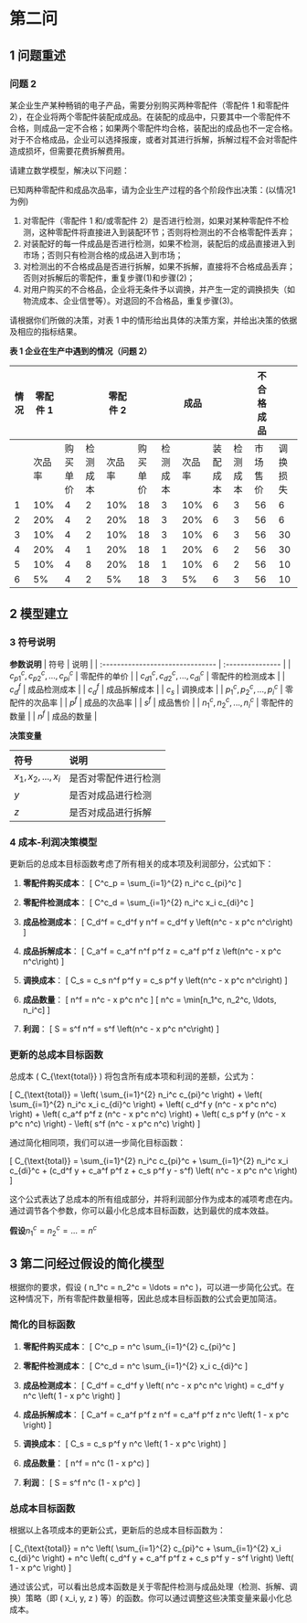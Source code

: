 # 第二问

## 1 问题重述

### 问题 2

某企业生产某种畅销的电子产品，需要分别购买两种零配件（零配件 1 和零配件 2），在企业将两个零配件装配成成品。在装配的成品中，只要其中一个零配件不合格，则成品一定不合格；如果两个零配件均合格，装配出的成品也不一定合格。对于不合格成品，企业可以选择报废，或者对其进行拆解，拆解过程不会对零配件造成损坏，但需要花费拆解费用。

请建立数学模型，解决以下问题：

已知两种零配件和成品次品率，请为企业生产过程的各个阶段作出决策：(以情况1为例)

1. 对零配件（零配件 1 和/或零配件 2）是否进行检测，如果对某种零配件不检测，这种零配件将直接进入到装配环节；否则将检测出的不合格零配件丢弃；
2. 对装配好的每一件成品是否进行检测，如果不检测，装配后的成品直接进入到市场；否则只有检测合格的成品进入到市场；
3. 对检测出的不合格成品是否进行拆解，如果不拆解，直接将不合格成品丢弃；否则对拆解后的零配件，重复步骤(1)和步骤(2)；
4. 对用户购买的不合格品，企业将无条件予以调换，并产生一定的调换损失（如物流成本、企业信誉等）。对退回的不合格品，重复步骤(3)。

请根据你们所做的决策，对表 1 中的情形给出具体的决策方案，并给出决策的依据及相应的指标结果。

**表 1 企业在生产中遇到的情况（问题 2）**



| 情况 | 零配件 1 |          |          | 零配件 2 |          |          | 成品   |          |          | 不合格成品 |          |
| ---- | -------- | -------- | -------- | -------- | -------- | -------- | ------ | -------- | -------- | ---------- | -------- |
|      | 次品率   | 购买单价 | 检测成本 | 次品率   | 购买单价 | 检测成本 | 次品率 | 装配成本 | 检测成本 | 市场售价   | 调换损失 | 拆解费用 |
| 1    | 10%      | 4        | 2        | 10%      | 18       | 3        | 10%    | 6        | 3        | 56         | 6        | 5        |
| 2    | 20%      | 4        | 2        | 20%      | 18       | 3        | 20%    | 6        | 3        | 56         | 6        | 5        |
| 3    | 10%      | 4        | 2        | 10%      | 18       | 3        | 10%    | 6        | 3        | 56         | 30       | 5        |
| 4    | 20%      | 4        | 1        | 20%      | 18       | 1        | 20%    | 6        | 2        | 56         | 30       | 5        |
| 5    | 10%      | 4        | 8        | 20%      | 18       | 1        | 10%    | 6        | 2        | 56         | 10       | 5        |
| 6    | 5%       | 4        | 2        | 5%       | 18       | 3        | 5%     | 6        | 3        | 56         | 10       | 40       |


## 2 模型建立

### 3 符号说明

**参数说明**
| 符号                             | 说明             |
| :------------------------------- | :--------------- |
| $c^c_{p1},c^c_{p2},...,c^c_{pi}$ | 零配件的单价     |
| $c^c_{d1},c^c_{d2},...,c^c_{di}$ | 零配件的检测成本 |
| $c^f_d$                          | 成品检测成本     |
| $c^f_a$                          | 成品拆解成本     |
| $c_s$                            | 调换成本         |
| $p^c_1,p^c_2,...,p^c_i$          | 零配件的次品率   |
| $p^f$                            | 成品的次品率     |
| $s^f$                            | 成品售价         |
| $n_1^c,n_2^c,...,n_i^c$          | 零配件的数量     |
| $n^f$                            | 成品的数量       |

**决策变量**

| 符号              | 说明                 |
| :---------------- | :------------------- |
| $x_1,x_2,...,x_i$ | 是否对零配件进行检测 |
| $y$               | 是否对成品进行检测   |
| $z$               | 是否对成品进行拆解   |

### 4 成本-利润决策模型


更新后的总成本目标函数考虑了所有相关的成本项及利润部分，公式如下：

1. **零配件购买成本**：
   \[
   C^c_p = \sum_{i=1}^{2} n_i^c c_{pi}^c
   \]

2. **零配件检测成本**：
   \[
   C^c_d = \sum_{i=1}^{2} n_i^c x_i c_{di}^c
   \]

3. **成品检测成本**：
   \[
   C_d^f = c_d^f y n^f = c_d^f y \left(n^c - x p^c n^c\right)
   \]

4. **成品拆解成本**：
   \[
   C_a^f = c_a^f n^f p^f z = c_a^f p^f z \left(n^c - x p^c n^c\right)
   \]

5. **调换成本**：
   \[
   C_s = c_s n^f p^f y = c_s p^f y \left(n^c - x p^c n^c\right)
   \]

6. **成品数量**：
   \[
   n^f = n^c - x p^c n^c
   \]
   \[
   n^c = \min[n_1^c, n_2^c, \ldots, n_i^c]
   \]

7. **利润**：
   \[
   S = s^f n^f = s^f \left(n^c - x p^c n^c\right)
   \]

### 更新的总成本目标函数

总成本 \( C_{\text{total}} \) 将包含所有成本项和利润的差额，公式为：

\[
C_{\text{total}} = \left( \sum_{i=1}^{2} n_i^c c_{pi}^c \right) + \left( \sum_{i=1}^{2} n_i^c x_i c_{di}^c \right) + \left( c_d^f y (n^c - x p^c n^c) \right) + \left( c_a^f p^f z (n^c - x p^c n^c) \right) + \left( c_s p^f y (n^c - x p^c n^c) \right) - \left( s^f (n^c - x p^c n^c) \right)
\]

通过简化相同项，我们可以进一步简化目标函数：

\[
C_{\text{total}} = \sum_{i=1}^{2} n_i^c c_{pi}^c + \sum_{i=1}^{2} n_i^c x_i c_{di}^c + (c_d^f y + c_a^f p^f z + c_s p^f y - s^f) \left( n^c - x p^c n^c \right)
\]

这个公式表达了总成本的所有组成部分，并将利润部分作为成本的减项考虑在内。通过调节各个参数，你可以最小化总成本目标函数，达到最优的成本效益。

**假设**$n_1^c = n_2^c =...= n^c$


## 3 第二问经过假设的简化模型


根据你的要求，假设 \( n_1^c = n_2^c = \ldots = n^c \)，可以进一步简化公式。在这种情况下，所有零配件数量相等，因此总成本目标函数的公式会更加简洁。

### 简化的目标函数

1. **零配件购买成本**：
   \[
   C^c_p = n^c \sum_{i=1}^{2} c_{pi}^c
   \]
   
2. **零配件检测成本**：
   \[
   C^c_d = n^c \sum_{i=1}^{2} x_i c_{di}^c
   \]
   
3. **成品检测成本**：
   \[
   C_d^f = c_d^f y \left( n^c - x p^c n^c \right) = c_d^f y n^c \left( 1 - x p^c \right)
   \]
   
4. **成品拆解成本**：
   \[
   C_a^f = c_a^f p^f z n^f = c_a^f p^f z n^c \left( 1 - x p^c \right)
   \]
   
5. **调换成本**：
   \[
   C_s = c_s p^f y n^c \left( 1 - x p^c \right)
   \]
   
6. **成品数量**：
   \[
   n^f = n^c (1 - x p^c)
   \]
   
7. **利润**：
   \[
   S = s^f n^c (1 - x p^c)
   \]

### 总成本目标函数

根据以上各项成本的更新公式，更新后的总成本目标函数为：

\[
C_{\text{total}} = n^c \left( \sum_{i=1}^{2} c_{pi}^c + \sum_{i=1}^{2} x_i c_{di}^c \right) + n^c \left( c_d^f y + c_a^f p^f z + c_s p^f y - s^f \right) \left( 1 - x p^c \right)
\]

通过该公式，可以看出总成本函数是关于零配件检测与成品处理（检测、拆解、调换）策略（即 \( x_i, y, z \) 等）的函数。你可以通过调整这些决策变量来最小化总成本。